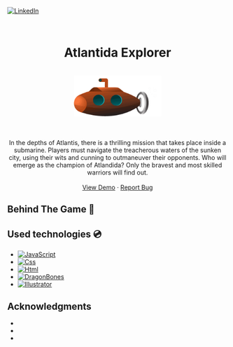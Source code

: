 [![LinkedIn][linkedin-shield]][linkedin-url]
<!-- PROJECT LOGO -->
<br />

<p align="center">
  
</p>
<div align="center">

<h1 align="center">Atlantida Explorer</h1>
<br />
<img src="https://github.com/andregn26/game--js--Atlandida-Explorer/blob/main/assets/subgif.gif" width="200" alt="animated" />
    <br />
    <br />
    <br />
  <p align="center">
    In the depths of Atlantis, there is a thrilling mission that takes place inside a submarine. Players must navigate the treacherous waters of the sunken city, using their wits and cunning to outmaneuver their opponents. Who will emerge as the champion of Atlandida? Only the bravest and most skilled warriors will find out.
    <br />
    <br />
    <a href="https://andregn26.github.io/game--js--Atlandida-Explorer/" target="_blank">View Demo</a>
    ·
    <a href="https://github.com/andregn26/game--js--Atlandida-Explorer/issues">Report Bug</a>
    
  </p>
</div>


## Behind The Game 📖


## Used technologies 💿

* [![JavaScript][JavaScript-shield]][JavaScript-url]
* [![Css][Css-shield]][Css-url]
* [![Html][Html-shield]][Css-url]
* [![DragonBones][Dragonbones-shield]][Dragonbones-url]
* [![Illustrator][Illustrator-shield]][Illustrator-url]

<!-- ACKNOWLEDGMENTS -->
## Acknowledgments

* []()
* []()
* []()




[linkedin-url]: https://linkedin.com/in/andrengregorio
[linkedin-shield]: https://img.shields.io/badge/-LinkedIn-black.svg?style=for-the-badge&logo=linkedin&colorB=555
[JavaScript-url]: https://www.javascript.com
[JavaScript-shield]: https://img.shields.io/badge/-JavaScript-F7DF1E?logo=nodedotjs&logoColor=F7DF1E&logoWidth=30&labelColor=black&style=for-the-badge
[Css-shield]: https://img.shields.io/badge/-CSS3-1572B6?logo=css3&logoColor=1572B6&logoWidth=30&labelColor=black&style=for-the-badge
[Css-url]: https://www.w3.org/Style/CSS/Overview.en.html
[Html-shield]: https://img.shields.io/badge/-HTML5-E34F26?logo=html5&logoColor=E34F26&logoWidth=30&labelColor=black&style=for-the-badge
[Html-url]: https://www.w3.org/html/
[Dragonbones-shield]: https://img.shields.io/badge/-DragonBones-81D665?&style=for-the-badge
[Dragonbones-url]: https://docs.egret.com/dragonbones/en
[Illustrator-shield]: https://img.shields.io/badge/-Adobe%20Illustrator-FF9A00?logo=Adobe%20Illustrator&logoColor=FF9A00&logoWidth=30&labelColor=black&style=for-the-badge
[Illustrator-url]: https://www.adobe.com/pt/products/illustrator.html?gclid=CjwKCAiA76-dBhByEiwAA0_s9WDcA3kEU--ddsMk8npKNcRNgAdJmgu6v2Krz8Mss2VMOMfO8OOj8BoCDxQQAvD_BwE&mv=search&mv=search&sdid=KCJMVLF6&ef_id=CjwKCAiA76-dBhByEiwAA0_s9WDcA3kEU--ddsMk8npKNcRNgAdJmgu6v2Krz8Mss2VMOMfO8OOj8BoCDxQQAvD_BwE:G:s&s_kwcid=AL!3085!3!596406827930!e!!g!!illustrator!1479761007!62724397572

